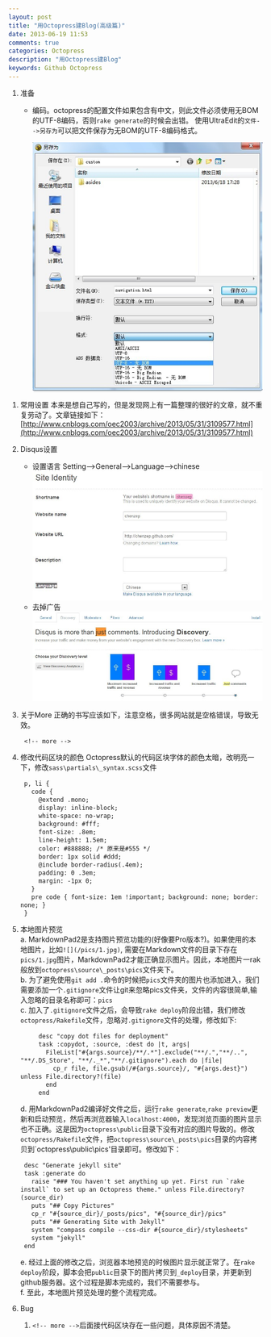 ```yaml
---
layout: post
title: "用Octopress建Blog(高级篇)"
date: 2013-06-19 11:53
comments: true
categories: Octopress
description: "用Octopress建Blog" 
keywords: Github Octopress 
---
```


1. 准备
	- 编码。octopress的配置文件如果包含有中文，则此文件必须使用无BOM的UTF-8编码，否则`rake generate`的时候会出错。 使用UltraEdit的`文件-->另存为`可以把文件保存为无BOM的UTF-8编码格式。
	
		![](/pics/octopress_adv_encode.jpg)
 
<!-- more -->
1. 常用设置 
   本来是想自己写的，但是发现网上有一篇整理的很好的文章，就不重复劳动了。文章链接如下：  
	[http://www.cnblogs.com/oec2003/archive/2013/05/31/3109577.html](http://www.cnblogs.com/oec2003/archive/2013/05/31/3109577.html)

1. Disqus设置
	- 设置语言
		Setting-->General-->Language-->chinese
		![](/pics/octopress_adv_disqus_language.jpg)
	- 去掉广告
	![](/pics/octopress_adv_disqus_justcomment.jpg)

1. 关于More
	正确的书写应该如下，注意空格，很多网站就是空格错误，导致无效。

		<!-- more -->

1. 修改代码区块的颜色
	Octopress默认的代码区块字体的颜色太暗，改明亮一下，修改`sass\partials\_syntax.scss`文件
		
		p, li {
		  code {
		    @extend .mono;
		    display: inline-block;
		    white-space: no-wrap;
		    background: #fff;
		    font-size: .8em;
		    line-height: 1.5em;
		    color: #888888; /* 原来是#555 */
		    border: 1px solid #ddd;
		    @include border-radius(.4em);
		    padding: 0 .3em;
		    margin: -1px 0;
		  }
		  pre code { font-size: 1em !important; background: none; border: none; }
		}
1. 本地图片预览  
	a. MarkdownPad2是支持图片预览功能的(好像要Pro版本?)。如果使用的本地图片，比如`![](/pics/1.jpg)`, 需要在Markdown文件的目录下存在`pics/1.jpg`图片，MarkdownPad2才能正确显示图片。因此，本地图片一rak般放到`octopress\source\_posts\pics`文件夹下。  
	b. 为了避免使用`git add .`命令的时候把`pics`文件夹的图片也添加进入，我们需要添加一个`.gitignore`文件让git来忽略pics文件夹，文件的内容很简单,输入忽略的目录名称即可：`pics`  
	c. 加入了`.gitignore`文件之后，会导致`rake deploy`阶段出错，我们修改`octopress/Rakefile`文件，忽略对`.gitignore`文件的处理，修改如下:  

			desc "copy dot files for deployment"
			task :copydot, :source, :dest do |t, args|
			  FileList["#{args.source}/**/.*"].exclude("**/.","**/..", "**/.DS_Store", "**/._*","**/.gitignore").each do |file|
			    cp_r file, file.gsub(/#{args.source}/, "#{args.dest}") unless File.directory?(file)
			  end
			end
	d. 用MarkdownPad2编译好文件之后，运行`rake generate`,`rake preview`更新和启动预览，然后再浏览器输入`localhost:4000`，发现浏览页面的图片显示也不正确。这是因为`octopress\public`目录下没有对应的图片导致的。修改`octopress/Rakefile`文件，把`octopress\source\_posts\pics`目录的内容拷贝到`octopress\public\pics'目录即可。修改如下：

		desc "Generate jekyll site"
		task :generate do
		  raise "### You haven't set anything up yet. First run `rake install` to set up an Octopress theme." unless File.directory?(source_dir)
		  puts "## Copy Pictures"
		  cp_r "#{source_dir}/_posts/pics", "#{source_dir}/pics"
		  puts "## Generating Site with Jekyll"
		  system "compass compile --css-dir #{source_dir}/stylesheets"
		  system "jekyll"
		end

	e. 经过上面的修改之后，浏览器本地预览的时候图片显示就正常了。在`rake deploy`阶段，脚本会把`public`目录下的图片拷贝到`_deploy`目录，并更新到github服务器。这个过程是脚本完成的，我们不需要参与。  
	f. 至此，本地图片预览处理的整个流程完成。

1. Bug  
	1. `<!-- more -->`后面接代码区块存在一些问题，具体原因不清楚。

